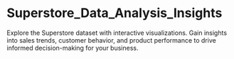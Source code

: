 # Superstore_Data_Analysis_Insights
Explore the Superstore dataset with interactive visualizations. Gain insights into sales trends, customer behavior, and product performance to drive informed decision-making for your business.
